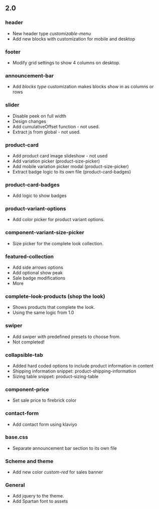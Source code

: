 ## 2.0

### header

- New header type _customizable-menu_
- Add new blocks with customization for mobile and desktop

### footer

- Modify grid settings to show 4 columns on desktop.

### announcement-bar

- Add _blocks type_ customization makes blocks show in as columns or rows

### slider

- Disable peek on full width
- Design changes
- Add cumulativeOffset function - not used.
- Extract js from global - not used.

### product-card

- Add product card image slideshow - not used
- Add variation picker (product-size-picker)
- Add mobile variation picker modal (product-size-picker)
- Extract badge logic to its own file (product-card-badges)

### product-card-badges

- Add logic to show badges

### product-variant-options

- Add color picker for product variant options.

### component-variant-size-picker

- Size picker for the complete look collection.

### featured-collection

- Add side arrows options
- Add optional show peak
- Sale badge modifications
- More

### complete-look-products (shop the look)

- Shows products that complete the look.
- Using the same logic from 1.0

### swiper

- Add swiper with predefined presets to choose from.
- Not completed!

### collapsible-tab

- Added hard coded options to include product information in content
- Shipping information snippet: product-shipping-information
- Sizing table snippet: product-sizing-table

### component-price

- Set sale price to firebrick color

### contact-form

- Add contact form using klaviyo

### base.css

- Separate announcement bar section to its own file

### Scheme and theme

- Add new color _custom-red_ for sales banner

### General

- Add jquery to the theme.
- Add Spartan font to assets